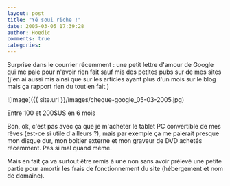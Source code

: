 ```yaml
---
layout: post
title: "Yé soui riche !"
date: 2005-03-05 17:39:28
author: Hoedic
comments: true
categories: 
---
```



Surprise dans le courrier récemment : une petit lettre d'amour de Google qui me paie pour n'avoir rien fait sauf mis des petites pubs sur  de mes sites (j'en ai aussi mis  ainsi que sur les articles ayant plus d'un mois sur le blog mais ça rapport rien du tout en fait.)

![Image]({{ site.url }}/images/cheque-google_05-03-2005.jpg)
<div class="photoattrib">Entre 100 et 200$US en 6 mois</div>



Bon, ok, c'est pas avec ça que je m'acheter le tablet PC convertible de mes rêves (est-ce si utile d'ailleurs ?), mais par exemple ça me paierait presque mon disque dur, mon boitier externe et mon graveur de DVD achetés récemment. Pas si mal quand même.

Mais en fait ça va surtout être remis à une  non sans avoir prélevé une petite partie pour amortir les frais de fonctionnement du site (hébergement et nom de domaine).